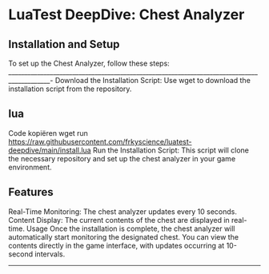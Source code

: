 # LuaTest DeepDive: Chest Analyzer



## Installation and Setup
To set up the Chest Analyzer, follow these steps:
___________________________________________________________________________________________-
Download the Installation Script: Use wget to download the installation script from the repository.

## lua
Code kopiëren
wget run https://raw.githubusercontent.com/frkyscience/luatest-deepdive/main/install.lua
Run the Installation Script: This script will clone the necessary repository and set up the chest analyzer in your game environment.

## Features
Real-Time Monitoring: The chest analyzer updates every 10 seconds.
Content Display: The current contents of the chest are displayed in real-time.
Usage
Once the installation is complete, the chest analyzer will automatically start monitoring the designated chest. You can view the contents directly in the game interface, with updates occurring at 10-second intervals.
-- -- -- -- -- -- -- -- -- -- -- -- -- -- -- -- -- -- -- -- -- -- -- -- 
